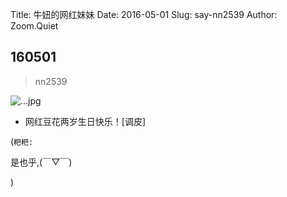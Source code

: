 Title: 牛妞的网红妹妹
Date: 2016-05-01
Slug: say-nn2539
Author: Zoom.Quiet


## 160501
> nn2539

![...jpg](http://zoomquiet.qiniucdn.com/niuniu-albums/nn2016/160501-nn2539.jpg?imageView2/2/w/360)

- 网红豆花两岁生日快乐！[调皮]



(`粑粑:` 

是也乎,(￣▽￣)

)
